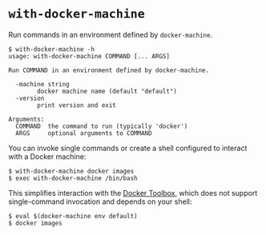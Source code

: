 # `with-docker-machine`

Run commands in an environment defined by `docker-machine`.

``` console
$ with-docker-machine -h
usage: with-docker-machine COMMAND [... ARGS]

Run COMMAND in an environment defined by docker-machine.

  -machine string
    	docker machine name (default "default")
  -version
    	print version and exit

Arguments:
  COMMAND  the command to run (typically 'docker')
  ARGS     optional arguments to COMMAND
```

You can invoke single commands or create a shell configured to interact with a Docker machine:

``` console
$ with-docker-machine docker images
$ exec with-docker-machine /bin/bash
```

This simplifies interaction with the [Docker Toolbox][], which does not support single-command invocation and depends on your shell:

``` console
$ eval $(docker-machine env default)
$ docker images
```

[docker toolbox]: https://www.docker.com/docker-toolbox
